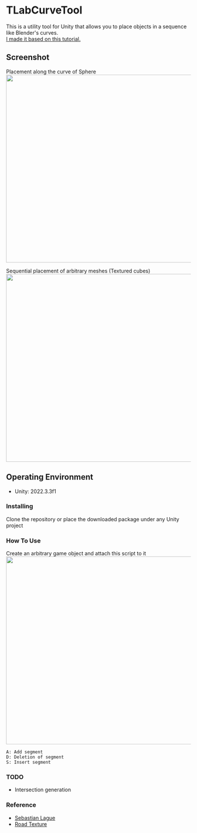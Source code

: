# TLabCurveTool
This is a utility tool for Unity that allows you to place objects in a sequence like Blender's curves.  
[I made it based on this tutorial.](https://www.youtube.com/playlist?list=PLFt_AvWsXl0d8aDaovNztYf6iTChHzrHP)

## Screenshot  
Placement along the curve of Sphere  
<img src="https://github.com/TLabAltoh/TLabCurveTool/assets/121733943/1df20cb9-6c31-4d9a-9449-53f109080c3f" width="512">

Sequential placement of arbitrary meshes (Textured cubes)  
<img src="https://github.com/TLabAltoh/TLabCurveTool/assets/121733943/3ef3c274-2104-4c07-90ff-135247e16785" width="512">

## Operating Environment
- Unity: 2022.3.3f1  

### Installing
Clone the repository or place the downloaded package under any Unity project

### How To Use
Create an arbitrary game object and attach this script to it  
<img src="https://github.com/TLabAltoh/TLabCurveTool/assets/121733943/9cb91658-31f0-45f5-a42d-e08e0742ba89" width="512">

```
A: Add segment  
D: Deletion of segment  
S: Insert segment
```

### TODO
- Intersection generation

### Reference
- [Sebastian Lague](https://www.youtube.com/playlist?list=PLFt_AvWsXl0d8aDaovNztYf6iTChHzrHP)
- [Road Texture](https://www.freepik.com/free-photo/lines-traffic-paved-roads-background_3738059.htm)
